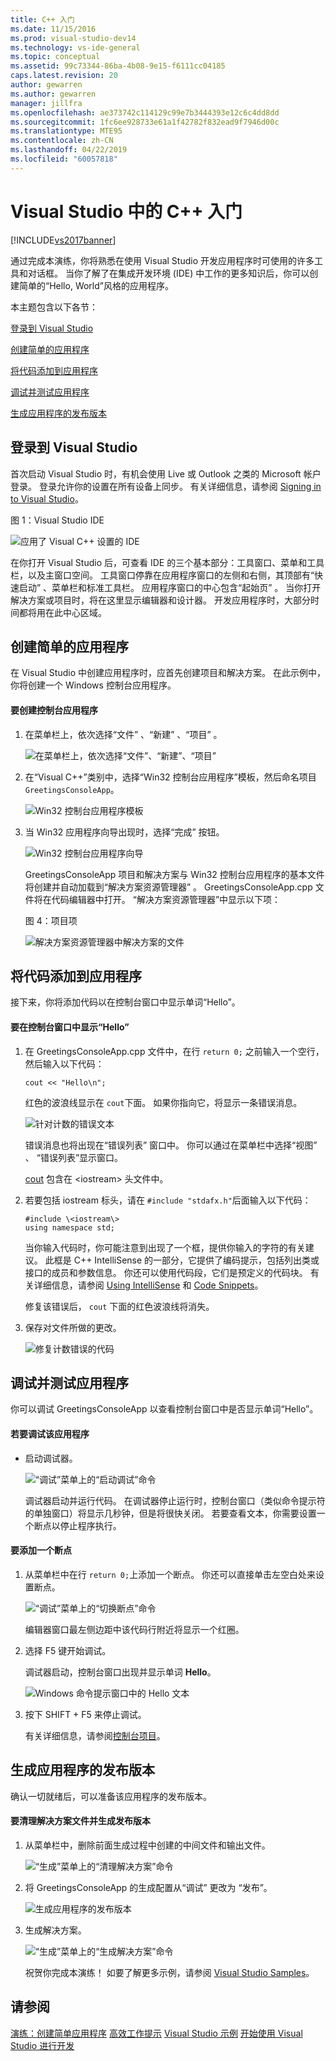 ```yaml
---
title: C++ 入门
ms.date: 11/15/2016
ms.prod: visual-studio-dev14
ms.technology: vs-ide-general
ms.topic: conceptual
ms.assetid: 99c73344-86ba-4b08-9e15-f6111cc04185
caps.latest.revision: 20
author: gewarren
ms.author: gewarren
manager: jillfra
ms.openlocfilehash: ae373742c114129c99e7b3444393e12c6c4dd8dd
ms.sourcegitcommit: 1fc6ee928733e61a1f42782f832ead9f7946d00c
ms.translationtype: MTE95
ms.contentlocale: zh-CN
ms.lasthandoff: 04/22/2019
ms.locfileid: "60057818"
---
```

# <a name="getting-started-with-c-in-visual-studio"></a>Visual Studio 中的 C++ 入门
[!INCLUDE[vs2017banner](../includes/vs2017banner.md)]

通过完成本演练，你将熟悉在使用 Visual Studio 开发应用程序时可使用的许多工具和对话框。 当你了解了在集成开发环境 (IDE) 中工作的更多知识后，你可以创建简单的“Hello, World”风格的应用程序。

 本主题包含以下各节：

 [登录到 Visual Studio](../ide/getting-started-with-cpp-in-visual-studio.md#BKMK_Configure)

 [创建简单的应用程序](../ide/getting-started-with-cpp-in-visual-studio.md#BKMK_CreateApp)

 [将代码添加到应用程序](../ide/getting-started-with-cpp-in-visual-studio.md#BKMK_AddCode)

 [调试并测试应用程序](../ide/getting-started-with-cpp-in-visual-studio.md#BKMK_DebugTest)

 [生成应用程序的发布版本](../ide/getting-started-with-cpp-in-visual-studio.md#BKMK_BuildRelease)

## <a name="BKMK_Configure"></a> 登录到 Visual Studio
 首次启动 Visual Studio 时，有机会使用 Live 或 Outlook 之类的 Microsoft 帐户登录。 登录允许你的设置在所有设备上同步。 有关详细信息，请参阅 [Signing in to Visual Studio](../ide/signing-in-to-visual-studio.md)。

 图 1：Visual Studio IDE

 ![应用了 Visual C&#43;&#43; 设置的 IDE](../ide/media/c-ide-defaultenvironmentlayout.png "C++IDE_DefaultEnvironmentLayout")

 在你打开 Visual Studio 后，可查看 IDE 的三个基本部分：工具窗口、菜单和工具栏，以及主窗口空间。 工具窗口停靠在应用程序窗口的左侧和右侧，其顶部有“快速启动” 、菜单栏和标准工具栏。 应用程序窗口的中心包含“起始页” 。 当你打开解决方案或项目时，将在这里显示编辑器和设计器。 开发应用程序时，大部分时间都将用在此中心区域。

## <a name="BKMK_CreateApp"></a> 创建简单的应用程序
 在 Visual Studio 中创建应用程序时，应首先创建项目和解决方案。 在此示例中，你将创建一个 Windows 控制台应用程序。

#### <a name="to-create-a-console-app"></a>要创建控制台应用程序

1. 在菜单栏上，依次选择“文件” 、“新建” 、“项目” 。

    ![在菜单栏上，依次选择“文件”、“新建”、“项目”](../ide/media/exploreide-filenewproject.png "ExploreIDE-FileNewProject")

2. 在“Visual C++”类别中，选择“Win32 控制台应用程序”模板，然后命名项目 `GreetingsConsoleApp`。

    ![Win32 控制台应用程序模板](../ide/media/c-ide-newprojectdlg.png "C++IDE_NewProjectDlg")

3. 当 Win32 应用程序向导出现时，选择“完成”  按钮。

    ![Win32 控制台应用程序向导](../ide/media/c-ide-win32consoleappwizard.png "C++IDE_Win32ConsoleAppWizard")

   GreetingsConsoleApp 项目和解决方案与 Win32 控制台应用程序的基本文件将创建并自动加载到“解决方案资源管理器” 。 GreetingsConsoleApp.cpp 文件将在代码编辑器中打开。 “解决方案资源管理器”中显示以下项：

   图 4：项目项

   ![解决方案资源管理器中解决方案的文件](../ide/media/c-ide-solutioncontents.png "C++IDE_SolutionContents")

## <a name="BKMK_AddCode"></a>将代码添加到应用程序
 接下来，你将添加代码以在控制台窗口中显示单词“Hello”。

#### <a name="to-display-hello-in-the-console-window"></a>要在控制台窗口中显示“Hello”

1. 在 GreetingsConsoleApp.cpp 文件中，在行 `return 0;` 之前输入一个空行，然后输入以下代码：

    ```
    cout << "Hello\n";
    ```

     红色的波浪线显示在 `cout`下面。 如果你指向它，将显示一条错误消息。

     ![针对计数的错误文本](../ide/media/c-ide-couterror.png "C++IDE_CoutError")

     错误消息也将出现在“错误列表”  窗口中。 你可以通过在菜单栏中选择“视图” 、 “错误列表”显示窗口。

     [cout](http://msdn.microsoft.com/library/d87db6c3-e4e1-4d09-9ec5-458f55018257) 包含在 \<iostream\> 头文件中。

2. 若要包括 iostream 标头，请在 `#include "stdafx.h"`后面输入以下代码：

    ```
    #include \<iostream\>
    using namespace std;
    ```

     当你输入代码时，你可能注意到出现了一个框，提供你输入的字符的有关建议。 此框是 C++ IntelliSense 的一部分，它提供了编码提示，包括列出类或接口的成员和参数信息。 你还可以使用代码段，它们是预定义的代码块。 有关详细信息，请参阅 [Using IntelliSense](../ide/using-intellisense.md) 和 [Code Snippets](../ide/code-snippets.md)。

     修复该错误后， `cout` 下面的红色波浪线将消失。

3. 保存对文件所做的更改。

     ![修复计数错误的代码](../ide/media/c-ide-coutfix.png "C++IDE_CoutFix")

## <a name="BKMK_DebugTest"></a>调试并测试应用程序
 你可以调试 GreetingsConsoleApp 以查看控制台窗口中是否显示单词“Hello”。

#### <a name="to-debug-the-application"></a>若要调试该应用程序

- 启动调试器。

     ![“调试”菜单上的“启动调试”命令](../ide/media/exploreide-startdebugging.png "ExploreIDE-StartDebugging")

     调试器启动并运行代码。 在调试器停止运行时，控制台窗口（类似命令提示符的单独窗口）将显示几秒钟，但是将很快关闭。 若要查看文本，你需要设置一个断点以停止程序执行。

#### <a name="to-add-a-breakpoint"></a>要添加一个断点

1. 从菜单栏中在行 `return 0;`上添加一个断点。 你还可以直接单击左空白处来设置断点。

    ![“调试”菜单上的“切换断点”命令](../ide/media/exploreide-togglebreakpoint.png "ExploreIDE-ToggleBreakpoint")

    编辑器窗口最左侧边距中该代码行附近将显示一个红圈。

2. 选择 F5 键开始调试。

    调试器启动，控制台窗口出现并显示单词 **Hello**。

    ![Windows 命令提示窗口中的 Hello 文本](../ide/media/c-ide-hellocommandwindow.png "C++IDE_HelloCommandWindow")

3. 按下 SHIFT + F5 来停止调试。

   有关详细信息，请参阅[控制台项目](../debugger/debugging-preparation-console-projects.md)。

## <a name="BKMK_BuildRelease"></a>生成应用程序的发布版本
 确认一切就绪后，可以准备该应用程序的发布版本。

#### <a name="to-clean-the-solution-files-and-build-a-release-version"></a>要清理解决方案文件并生成发布版本

1. 从菜单栏中，删除前面生成过程中创建的中间文件和输出文件。

    ![“生成”菜单上的“清理解决方案”命令](../ide/media/exploreide-cleansolution.png "ExploreIDE-CleanSolution")

2. 将 GreetingsConsoleApp 的生成配置从“调试”  更改为 “发布”。

    ![生成应用程序的发布版本](../ide/media/c-ide-changingbuildtorelease.png "C++IDE_ChangingBuildtoRelease")

3. 生成解决方案。

    ![“生成”菜单上的“生成解决方案”命令](../ide/media/exploreide-buildsolution.png "ExploreIDE-BuildSolution")

   祝贺你完成本演练！ 如要了解更多示例，请参阅 [Visual Studio Samples](../ide/visual-studio-samples.md)。

## <a name="see-also"></a>请参阅
 [演练：创建简单应用程序](../ide/walkthrough-create-a-simple-application-with-visual-csharp-or-visual-basic.md) [高效工作提示](../ide/productivity-tips-for-visual-studio.md) [Visual Studio 示例](../ide/visual-studio-samples.md) [开始使用 Visual Studio 进行开发](../ide/get-started-developing-with-visual-studio.md)
